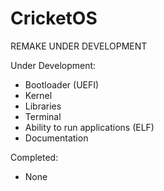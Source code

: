 # CricketOS

REMAKE UNDER DEVELOPMENT

Under Development:
- Bootloader (UEFI)
- Kernel
- Libraries 
- Terminal 
- Ability to run applications (ELF)
- Documentation

Completed:
- None
